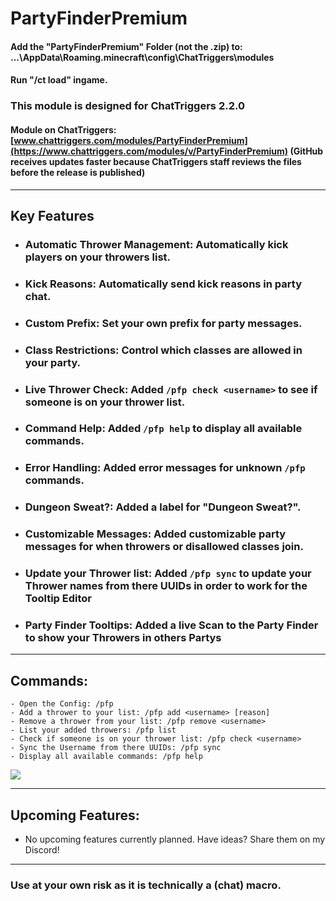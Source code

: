 # PartyFinderPremium

#### Add the "PartyFinderPremium" Folder (not the .zip) to: ...\AppData\Roaming\.minecraft\config\ChatTriggers\modules
#### Run "/ct load" ingame.
### This module is designed for ChatTriggers 2.2.0
#### Module on ChatTriggers: [www.chattriggers.com/modules/PartyFinderPremium](https://www.chattriggers.com/modules/v/PartyFinderPremium) (GitHub receives updates faster because ChatTriggers staff reviews the files before the release is published)

----

## Key Features
- ### Automatic Thrower Management: Automatically kick players on your throwers list.
- ### Kick Reasons: Automatically send kick reasons in party chat.
- ### Custom Prefix: Set your own prefix for party messages.
- ### Class Restrictions: Control which classes are allowed in your party.
- ### **Live Thrower Check**: Added `/pfp check <username>` to see if someone is on your thrower list.
- ### **Command Help**: Added `/pfp help` to display all available commands.
- ### **Error Handling**: Added error messages for unknown `/pfp` commands.
- ### **Dungeon Sweat?**: Added a label for "Dungeon Sweat?".
- ### **Customizable Messages**: Added customizable party messages for when throwers or disallowed classes join.
- ### **Update your Thrower list:** Added `/pfp sync` to update your Thrower names from there UUIDs in order to work for the Tooltip Editor
- ### **Party Finder Tooltips:** Added a live Scan to the Party Finder to show your Throwers in others Partys

----

## Commands:
```
- Open the Config: /pfp
- Add a thrower to your list: /pfp add <username> [reason]
- Remove a thrower from your list: /pfp remove <username>
- List your added throwers: /pfp list
- Check if someone is on your thrower list: /pfp check <username>
- Sync the Username from there UUIDs: /pfp sync
- Display all available commands: /pfp help
```

![](https://i.imgur.com/9Pd3owB.png)

----

## Upcoming Features:
- No upcoming features currently planned. Have ideas? Share them on my Discord!

---

### Use at your own risk as it is technically a (chat) macro.
